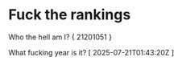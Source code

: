 # Fuck the rankings

Who the hell am I?
{ 21201051 }

What fucking year is it?
[ 2025-07-21T01:43:20Z ]

